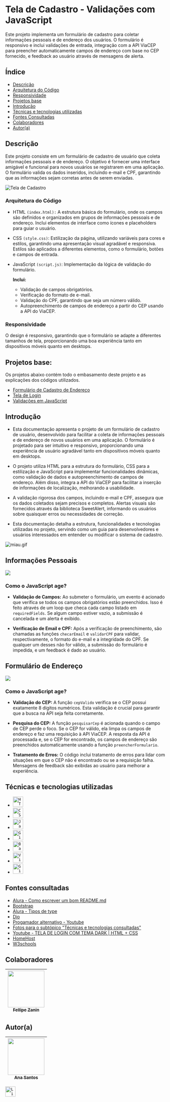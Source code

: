 # Tela de Cadastro - Validações com JavaScript
Este projeto implementa um formulário de cadastro para coletar informações pessoais e de endereço dos usuários. O formulário é responsivo e inclui validações de entrada, integração com a API ViaCEP para preencher automaticamente campos de endereço com base no CEP fornecido, e feedback ao usuário através de mensagens de alerta. 

## Índice
* [Descrição](#descrição)
* [Arquitetura do Código](#arquitetura-do-código)
* [Responsividade](#responsividade)
* [Projetos base](#projetos-base)
* [Introdução](#introdução)
* [Técnicas e tecnologias utilizadas](#técnicas-e-tecnologias-utilizadas)
* [Fontes Consultadas](#fontes-consultadas)
* [Colaboradores](#colaboradores)
* [Autor(a)](#autora)

## Descrição
Este projeto consiste em um formulário de cadastro de usuário que coleta informações pessoais e de endereço. O objetivo é fornecer uma interface amigável e funcional para novos usuários se registrarem em uma aplicação. O formulário valida os dados inseridos, incluindo e-mail e CPF, garantindo que as informações sejam corretas antes de serem enviadas.

![Tela de Cadastro](img/CadCompleto.gif)

### Arquitetura do Código
- HTML ``(index.html):`` A estrutura básica do formulário, onde os campos são definidos e organizados em grupos de informações pessoais e de endereço. Inclui elementos de interface como ícones e placeholders para guiar o usuário.

- CSS ``(style.css)``: Estilização da página, utilizando variáveis para cores e estilos, garantindo uma apresentação visual agradável e responsiva. Estilos são aplicados a diferentes elementos, como o formulário, botões e campos de entrada.

- JavaScript ``(script.js)``: Implementação da lógica de validação do formulário. 

   **Inclui:**
    - Validação de campos obrigatórios.
    - Verificação do formato de e-mail.
    - Validação do CPF, garantindo que seja um número válido.
    - Autopreenchimento de campos de endereço a partir do CEP usando a API do ViaCEP.

### Responsividade
O design é responsivo, garantindo que o formulário se adapte a diferentes tamanhos de tela, proporcionando uma boa experiência tanto em dispositivos móveis quanto em desktops.

## Projetos base: 
Os projetos abaixo contém todo o embasamento deste projeto e as explicações dos códigos utilizados.
- [Formulário de Cadastro de Endereço](https://github.com/AnaLu1za/form-CadEndereco)
- [Tela de Login](https://github.com/AnaLu1za/tela-login)
- [Validações em JavaScript](https://github.com/AnaLu1za/validacoes-javascript)

## Introdução
- Esta documentação apresenta o projeto de um formulário de cadastro de usuário, desenvolvido para facilitar a coleta de informações pessoais e de endereço de novos usuários em uma aplicação. O formulário é projetado para ser intuitivo e responsivo, proporcionando uma experiência de usuário agradável tanto em dispositivos móveis quanto em desktops.

- O projeto utiliza HTML para a estrutura do formulário, CSS para a estilização e JavaScript para implementar funcionalidades dinâmicas, como validação de dados e autopreenchimento de campos de endereço. Além disso, integra a API do ViaCEP para facilitar a inserção de informações de localização, melhorando a usabilidade.

- A validação rigorosa dos campos, incluindo e-mail e CPF, assegura que os dados coletados sejam precisos e completos. Alertas visuais são fornecidos através da biblioteca SweetAlert, informando os usuários sobre quaisquer erros ou necessidades de correção.

- Esta documentação detalha a estrutura, funcionalidades e tecnologias utilizadas no projeto, servindo como um guia para desenvolvedores e usuários interessados em entender ou modificar o sistema de cadastro.

![miau.gif](https://steemitimages.com/DQmZCo76MUSeg8WNYUqr9UMGig3kufJWfENY337KfSbpoJC/miau.gif)

## Informações Pessoais
![](img/InfoPessoais.png)

### Como o JavaScript age?
- **Validação de Campos:** Ao submeter o formulário, um evento é acionado que verifica se todos os campos obrigatórios estão preenchidos. Isso é feito através de um loop que checa cada campo listado em ``requiredFields``. Se algum campo estiver vazio, a submissão é cancelada e um alerta é exibido.

- **Verificação de Email e CPF:** Após a verificação de preenchimento, são chamadas as funções ``checarEmail`` e ``validarCPF`` para validar, respectivamente, o formato do e-mail e a integridade do CPF. Se qualquer um desses não for válido, a submissão do formulário é impedida, e um feedback é dado ao usuário.

## Formulário de Endereço
![](img/FormEndereco.png)

### Como o JavaScript age?
- **Validação do CEP:** A função ``cepValido`` verifica se o CEP possui exatamente 8 dígitos numéricos. Esta validação é crucial para garantir que a busca na API seja feita corretamente.

- **Pesquisa do CEP:** A função ``pesquisarCep`` é acionada quando o campo de CEP perde o foco. Se o CEP for válido, ela limpa os campos de endereço e faz uma requisição à API ViaCEP. A resposta da API é processada e, se o CEP for encontrado, os campos de endereço são preenchidos automaticamente usando a função ``preencherFormulario``.

- **Tratamento de Erros:** O código inclui tratamento de erros para lidar com situações em que o CEP não é encontrado ou se a requisição falha. Mensagens de feedback são exibidas ao usuário para melhorar a experiência.

## Técnicas e tecnologias utilizadas
* [<code><img height="32" src="https://raw.githubusercontent.com/github/explore/80688e429a7d4ef2fca1e82350fe8e3517d3494d/topics/html/html.png" alt="HTML5"/></code>](https://developer.mozilla.org/pt-BR/docs/Web/HTML)
* [<code><img height="32" src="https://cdn.worldvectorlogo.com/logos/css-3.svg" alt="CSS3"/></code>](https://developer.mozilla.org/pt-BR/docs/Web/CSS)
* [<code><img height="32" src="https://upload.wikimedia.org/wikipedia/commons/6/6a/JavaScript-logo.png" alt="JavaScript"/></code>](https://developer.mozilla.org/pt-BR/docs/Web/JavaScript)
* [<code><img height="32" src="https://www.malwarebytes.com/wp-content/uploads/sites/2/2023/01/asset_upload_file97293_255583.jpg" alt="Git"/></code>](https://git-scm.com/)
* [<code><img height="32" src="https://blog.netscandigital.com/wp-content/uploads/2023/07/O-que-e-o-Google-Bard.png" alt="Bard"/></code>](https://bard.google.com/chat?hl=pt)
* [<code><img height="32" src="https://img.shields.io/badge/VSCode-0078D4?style=for-the-badge&logo=visual%20studio%20code&logoColor=white" alt="VisualStudio"/></code>](https://code.visualstudio.com/)
* [<code><img height="32" src="https://img.shields.io/badge/GitHub-100000?style=for-the-badge&logo=github&logoColor=white" alt="GitHub"/></code>](https://github.com/)


## Fontes consultadas 
* [Alura - Como escrever um bom README.md](https://www.alura.com.br/artigos/escrever-bom-readme)
* [Bootstrap](https://getbootstrap.com/docs/5.3/forms/checks-radios/#radios)
* [Alura - Tipos de type](https://cursos.alura.com.br/forum/topico-type-do-campo-telefone-104370)
* [Dio](https://www.dio.me/articles/tutorial-criando-um-readme-bonitao-para-o-seu-github)
* [Progamador alternativo - Youtube](https://youtu.be/HJ16WEmOWTw?si=UFvCAtBHbuCc08Hu)
* [Fotos para o subtópico "Técnicas e tecnologias consultadas"](https://github.com/alexandresanlim/Badges4-README.md-Profile)
* [Youtube - TELA DE LOGIN COM TEMA DARK | HTML + CSS](https://youtu.be/69-WfrVBli8?si=GGultNVszQg0wDUK)
* [HomeHost](https://www.homehost.com.br/blog/tutoriais/html-buttton/)
* [W3schools](https://www.w3schools.com/js/js_window_location.asp)

## Colaboradores 
|  [<img loading="lazy" src="https://avatars.githubusercontent.com/u/140712280?v=4" width=115><br><sub>Fellipe Zanin</sub>](https://github.com/Fell1pe) |  
| :---: |

## Autor(a)
|  [<img loading="lazy" src="https://avatars.githubusercontent.com/u/140712281?v=4" width=115><br><sub>Ana Santos</sub>](https://github.com/AnaLu1za) |  
| :---: |

[<code><img height="32" src="https://t.ctcdn.com.br/IwwDh-BajTE4ZwE4zuIcvz9Q2ZY=/i490027.jpeg" alt="Linkedin"/></code>](https://www.linkedin.com/posts/ana-luiza-santos-a5032a2a2_projeto-acad%C3%AAmico-valida%C3%A7%C3%A3o-de-tela-de-activity-7189273725291163648-fbh6?utm_source=share&utm_medium=member_ios)
